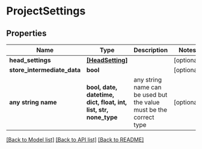 # ProjectSettings


## Properties
Name | Type | Description | Notes
------------ | ------------- | ------------- | -------------
**head_settings** | [**[HeadSetting]**](HeadSetting.md) |  | [optional] 
**store_intermediate_data** | **bool** |  | [optional] 
**any string name** | **bool, date, datetime, dict, float, int, list, str, none_type** | any string name can be used but the value must be the correct type | [optional]

[[Back to Model list]](../README.md#documentation-for-models) [[Back to API list]](../README.md#documentation-for-api-endpoints) [[Back to README]](../README.md)


